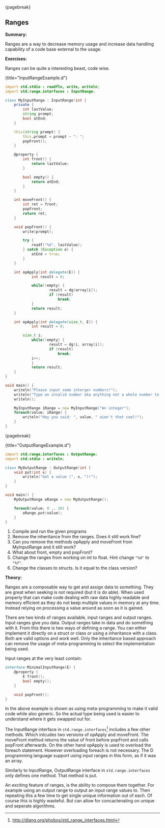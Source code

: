 {pagebreak}

## Ranges
**Summary:**

Ranges are a way to decrease memory usage and increase data handling capability of a code base external to the usage.

**Exercises:**

Ranges can be quite a interesting beast, code wise.

{title="InputRangeExample.d"}
```D
import std.stdio : readfln, write, writeln;
import std.range.interfaces : InputRange;

class MyInputRange : InputRange!int {
	private {
		int lastValue;
		string prompt;
		bool atEnd;
	}

	this(string prompt) {
		this.prompt = prompt ~ ": ";
		popFront();
	}

	@property {
		int front() {
			return lastValue;
		}

		bool empty() {
			return atEnd;
		}
	}

	int moveFront() {
		int ret = front;
		popFront;
		return ret;
	}

	void popFront() {
		write(prompt);

		try {
			readf("%d", lastValue);
		} catch (Exception e) {
			atEnd = true;
		}
	}

	int opApply(int delegate(E)) {
        	int result = 0;

        	while(!empty) {
            		result = dg(array[i]);
            		if (result)
                		break;
        	}
     		return result;
	}

	int opApply(int delegate(size_t, E)) {
        	int result = 0;

		size_t i;
        	while(!empty) {
            		result = dg(i, array[i]);
            		if (result)
                		break;
			i++;
        	}
     		return result;
	}
}

void main() {
	writeln("Please input some interger numbers!");
	writeln("Type an invalid number aka anything not a whole number to stop the program");
	writeln();

	MyInputRange iRange = new MyInputRange("An integer");
	foreach(value; iRange) {
		writeln("Hey you said: ", value, " aien't that cool!");
	}
}
```

{pagebreak}

{title="OutputRangeExample.d"}
```D
import std.range.interfaces : OutputRange;
import std.stdio : writeln;

class MyOutputRange : OutputRange!int {
	void put(int x) {
		writeln("Got a value (", x, ")!");
	}
}

void main() {
	MyOutputRange oRange = new MyOutputRange();

	foreach(value; 0 .. 20) {
		oRange.put(value);
	}
}
```

1. Compile and run the given programs
2. Remove the inheritance from the ranges. Does it still work fine?
3. Can you remove the methods opApply and moveFront from MyInputRange and it still work?
4. What about front, empty and popFront?
5. Change the ranges from working on int to float. Hint change ``"%d"`` to ``"%f"``.
6. Change the classes to structs. Is it equal to the class version?

**Theory:**

Ranges are a composable way to get and assign data to something. They are great when seeking is not required (but it is do able). When used properly that can make code dealing with raw data highly readable and memory efficient as they do not keep multiple values in memory at any time. Instead relying on processing a value around as soon as it is gained.

There are two kinds of ranges available, input ranges and output ranges. Input ranges give you data. Output ranges take in data and do something with it. From this there is two ways of defining a range. You can either implement it directly on a struct or class or using a inheritance with a class. Both are valid options and work well. Only the inheritance based approach can remove the usage of meta-programming to select the implementation being used.

Input ranges at the very least contain:

```D
interface MinimalInputRange(E) {
	@property {
		E front();
		bool empty();
	}

	void popFront();
}
```
In the above example is shown as using meta-programming to make it valid code while also generic. So the actual type being used is easier to understand where it gets swapped out for.

The InputRange interface in ``std.range.interfaces``[^stdRangeInterfaces] includes a few other methods. Which inlcudes two versions of opApply and moveFront. The moveFront method returns the value of front before popFront and calls popFront afterwards. On the other hand opApply is used to overload the foreach statement. However overloading foreach is not necessary. The D programming language support using input ranges in this form, as if it was an array.

Similarly to InputRange, OutputRange interface in ``std.range.interfaces`` only defines one method. That method is put.

An exciting feature of ranges, is the ability to compose them together. For example using an output range to output an input range values to. Then repeating this a few time to get single unique information out of each. Of course this is highly wasteful. But can allow for concactenating on unique and seperate algorithms.

[^stdRangeInterfaces]: http://dlang.org/phobos/std_range_interfaces.html